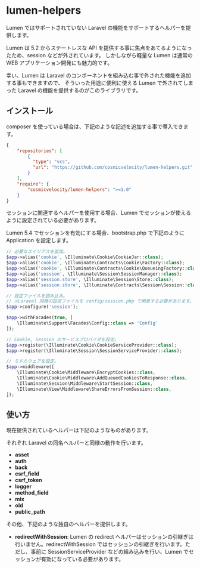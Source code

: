 # lumen-helpers
Lumen ではサポートされていない Laravel の機能をサポートするヘルパーを提供します。

Lumen は 5.2 からステートレスな API を提供する事に焦点をあてるようになったため、session などが外されています。
しかしながら軽量な Lumen は通常の WEB アプリケーション開発にも魅力的です。

幸い、Lumen は Laravel のコンポーネントを組み込む事で外された機能を追加する事もできますので、
そういった用途に便利に使える Lumen で外されてしまった Laravel の機能を提供するのがこのライブラリです。

## インストール
composer を使っている場合は、下記のような記述を追加する事で導入できます。

```json
{
    "repositories": [
        {
          "type": "vcs",
          "url": "https://github.com/cosmicvelocity/lumen-helpers.git"
        }
    ],
    "require": {
        "cosmicvelocity/lumen-helpers": ">=1.0"
    }
}
```

セッションに関連するヘルパーを使用する場合、Lumen でセッションが使えるように設定されている必要があります。

Lumen 5.4 でセッションを有効にする場合、bootstrap.php で下記のように Application を設定します。
  
```php
// 必要なエイリアスを追加。
$app->alias('cookie', \Illuminate\Cookie\CookieJar::class);
$app->alias('cookie', \Illuminate\Contracts\Cookie\Factory::class);
$app->alias('cookie', \Illuminate\Contracts\Cookie\QueueingFactory::class);
$app->alias('session', \Illuminate\Session\SessionManager::class);
$app->alias('session.store', \Illuminate\Session\Store::class);
$app->alias('session.store', \Illuminate\Contracts\Session\Session::class);

// 設定ファイルを読み込み。
// ※Laravel 同様の設定ファイルを config/session.php で用意する必要があります。
$app->configure('session');

$app->withFacades(true, [
    \Illuminate\Support\Facades\Config::class => 'Config'
]);

// Cookie, Session のサービスプロバイダを設定。
$app->register(\Illuminate\Cookie\CookieServiceProvider::class);
$app->register(\Illuminate\Session\SessionServiceProvider::class);

// ミドルウェアを設定。
$app->middleware([
    \Illuminate\Cookie\Middleware\EncryptCookies::class,
    \Illuminate\Cookie\Middleware\AddQueuedCookiesToResponse::class,
    \Illuminate\Session\Middleware\StartSession::class,
    \Illuminate\View\Middleware\ShareErrorsFromSession::class,
]);
```

## 使い方
現在提供されているヘルパーは下記のようなものがあります。

それぞれ Laravel の同名ヘルパーと同様の動作を行います。

- **asset**
- **auth**
- **back**
- **csrf_field**
- **csrf_token**
- **logger**
- **method_field**
- **mix**
- **old**
- **public_path**

その他、下記のような独自のヘルパーを提供します。

- **redirectWithSession**: Lumen の redirect ヘルパーはセッションの引継ぎは行いません。redirectWithSession ではセッションの引継ぎを行います。ただし、事前に SessionServiceProvider などの組み込みを行い、Lumen でセッションが有効になっている必要があります。
